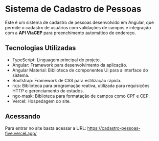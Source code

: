 # Sistema de Cadastro de Pessoas

Este é um sistema de cadastro de pessoas desenvolvido em Angular, que permite o cadastro de usuários com validações de campos e integração com a **API ViaCEP** para preenchimento automático de endereço. 

## Tecnologias Utilizadas

- TypeScript: Linguagem principal do projeto.
- Angular: Framework para desenvolvimento da aplicação.
- Angular Material: Biblioteca de componentes UI para a interface do sistema.
- Bootstrap: Framework de CSS para estilização rápida.
- rxjs: Biblioteca para programação reativa, utilizada para requisições HTTP e gerenciamento de estados.
- ngx-mask: Biblioteca para formatação de campos como CPF e CEP.
- Vercel: Hospedagem do site.

## Acessando

Para entrar no site basta acessar a URL: https://cadastro-pessoas-five.vercel.app/
